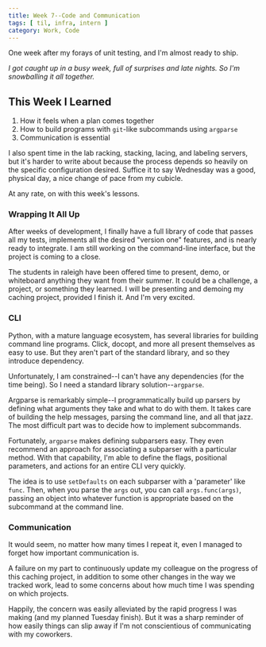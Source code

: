 ```yaml
---
title: Week 7--Code and Communication
tags: [ til, infra, intern ]
category: Work, Code
---
```


One week after my forays of unit testing, and I'm almost ready to ship.

_I got caught up in a busy week, full of surprises and late nights. So I'm
snowballing it all together._

## This Week I Learned

1. How it feels when a plan comes together
2. How to build programs with `git`-like subcommands using `argparse`
3. Communication is essential

I also spent time in the lab racking, stacking, lacing, and labeling servers,
but it's harder to write about because the process depends so heavily on the
specific configuration desired. Suffice it to say Wednesday was a good,
physical day, a nice change of pace from my cubicle.

At any rate, on with this week's lessons.

### Wrapping It All Up

After weeks of development, I finally have a full library of code that passes
all my tests, implements all the desired "version one" features, and is nearly
ready to integrate. I am still working on the command-line interface, but the
project is coming to a close.

The students in raleigh have been offered time to present, demo, or whiteboard
anything they want from their summer. It could be a challenge, a project, or
something they learned. I will be presenting and demoing my caching project,
provided I finish it. And I'm very excited.

### CLI

Python, with a mature language ecosystem, has several libraries for building
command line programs. Click, docopt, and more all present themselves as easy to
use. But they aren't part of the standard library, and so they introduce
dependency.

Unfortunately, I am constrained--I can't have any dependencies (for the time
being). So I need a standard library solution--`argparse`.

Argparse is remarkably simple--I programmatically build up parsers by defining
what arguments they take and what to do with them. It takes care of building the
help messages, parsing the command line, and all that jazz. The most difficult
part was to decide how to implement subcommands.

Fortunately, `argparse` makes defining subparsers easy. They even recommend an
approach for associating a subparser with a particular method. With that
capability, I'm able to define the flags, positional parameters, and actions for
an entire CLI very quickly.

The idea is to use `setDefaults` on each subparser with a 'parameter' like
`func`. Then, when you parse the `args` out, you can call `args.func(args)`,
passing an object into whatever function is appropriate based on the subcommand
at the command line.

### Communication

It would seem, no matter how many times I repeat it, even I managed to forget
how important communication is.

A failure on my part to continuously update my colleague on the progress of this
caching project, in addition to some other changes in the way we tracked work,
lead to some concerns about how much time I was spending on which projects.

Happily, the concern was easily alleviated by the rapid progress I was making
(and my planned Tuesday finish). But it was a sharp reminder of how easily
things can slip away if I'm not conscientious of communicating with my
coworkers.
